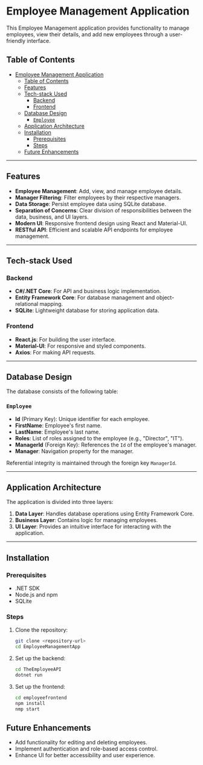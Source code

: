 # Employee Management Application

This Employee Management application provides functionality to manage employees, view their details, and add new employees through a user-friendly interface. 

## Table of Contents

- [Employee Management Application](#employee-management-application)
  - [Table of Contents](#table-of-contents)
  - [Features](#features)
  - [Tech-stack Used](#tech-stack-used)
    - [Backend](#backend)
    - [Frontend](#frontend)
  - [Database Design](#database-design)
    - [`Employee`](#employee)
  - [Application Architecture](#application-architecture)
  - [Installation](#installation)
    - [Prerequisites](#prerequisites)
    - [Steps](#steps)
  - [Future Enhancements](#future-enhancements)

---

## Features

- **Employee Management**: Add, view, and manage employee details.
- **Manager Filtering**: Filter employees by their respective managers.
- **Data Storage**: Persist employee data using SQLite database.
- **Separation of Concerns**: Clear division of responsibilities between the data, business, and UI layers.
- **Modern UI**: Responsive frontend design using React and Material-UI.
- **RESTful API**: Efficient and scalable API endpoints for employee management.

---

## Tech-stack Used

### Backend
- **C#/.NET Core**: For API and business logic implementation.
- **Entity Framework Core**: For database management and object-relational mapping.
- **SQLite**: Lightweight database for storing application data.

### Frontend
- **React.js**: For building the user interface.
- **Material-UI**: For responsive and styled components.
- **Axios**: For making API requests.

---

## Database Design

The database consists of the following table:

### `Employee`
- **Id** (Primary Key): Unique identifier for each employee.
- **FirstName**: Employee's first name.
- **LastName**: Employee's last name.
- **Roles**: List of roles assigned to the employee (e.g., "Director", "IT").
- **ManagerId** (Foreign Key): References the `Id` of the employee's manager.
- **Manager**: Navigation property for the manager.

Referential integrity is maintained through the foreign key `ManagerId`.

---

## Application Architecture

The application is divided into three layers:
1. **Data Layer**: Handles database operations using Entity Framework Core.
2. **Business Layer**: Contains logic for managing employees.
3. **UI Layer**: Provides an intuitive interface for interacting with the application.

---

## Installation

### Prerequisites
- .NET SDK
- Node.js and npm
- SQLite

### Steps
1. Clone the repository:
   ```bash
   git clone <repository-url>
   cd EmployeeManagementApp

2. Set up the backend:
   ```bash
   cd TheEmployeeAPI
   dotnet run

3. Set up the frontend:
   ```bash
   cd employeefrontend
   npm install
   nmp start

## Future Enhancements
- Add functionality for editing and deleting employees.
- Implement authentication and role-based access control.
- Enhance UI for better accessibility and user experience.

